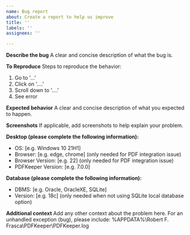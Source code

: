 ```yaml
---
name: Bug report
about: Create a report to help us improve
title: ''
labels: ''
assignees: ''

---
```


**Describe the bug**
A clear and concise description of what the bug is.

**To Reproduce**
Steps to reproduce the behavior:
1. Go to '...'
2. Click on '....'
3. Scroll down to '....'
4. See error

**Expected behavior**
A clear and concise description of what you expected to happen.

**Screenshots**
If applicable, add screenshots to help explain your problem.

**Desktop (please complete the following information):**
 - OS: [e.g. Windows 10 21H1]
 - Browser: [e.g. edge, chrome] (only needed for PDF integration issue)
 - Browser Version: [e.g. 22] (only needed for PDF integration issue)
 - PDFKeeper Version: [e.g. 7.0.0]

**Database (please complete the following information):**
 - DBMS: [e.g. Oracle, OracleXE, SQLite]
 - Version: [e.g. 18c] (only needed when not using SQLite local database option)

**Additional context**
Add any other context about the problem here.
For an unhandled exception (bug), please include:
%APPDATA%\Robert F. Frasca\PDFKeeper\PDFKeeper.log
